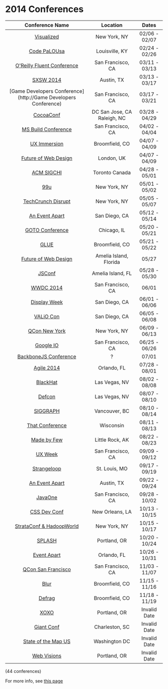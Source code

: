 2014 Conferences
=====================

| Conference Name                                                                                   | Location                    | Dates             | 
| :--:                                                                                              | :--:                        | :--:              | 
| [Visualized](http://visualized.com/2014/)                                                         | New York, NY                | 02/06 - 02/07     | 
| [Code PaLOUsa](http://www.codepalousa.com)                                                        | Louisville, KY              | 02/24 - 02/26     | 
| [O'Reilly Fluent Conference](http://fluentconf.com/)                                              | San Francisco, CA           | 03/11 - 03/13     | 
| [SXSW 2014](http://sxsw.com/)                                                                     | Austin, TX                  | 03/13 - 03/17     | 
| [Game Developers Conference](http://Game Developers Conference)                                   | San Francisco, CA           | 03/17 - 03/21     | 
| [CocoaConf](http://cocoaconf.com/)                                                                | DC San Jose, CA Raleigh, NC | 03/28 - 04/29     | 
| [MS Build Conference](null)                                                                       | San Francisco, CA           | 04/02 - 04/04     | 
| [UX Immersion](http://www.uie.com/events/ux_immersion/2013/)                                      | Broomfield, CO              | 04/07 - 04/09     | 
| [Future of Web Design](https://futureofwebdesign.com/london-2014/)                                | London, UK                  | 04/07 - 04/09     | 
| [ACM SIGCHI](http://chi2014.acm.org/)                                                             | Toronto Canada              | 04/28 - 05/01     | 
| [99u](http://conference.99u.com/)                                                                 | New York, NY                | 05/01 - 05/02     | 
| [TechCrunch Disrupt](http://techcrunch.com/events/disrupt-ny-2014/event-home/)                    | New York, NY                | 05/05 - 05/07     | 
| [An Event Apart](null)                                                                            | San Diego, CA               | 05/12 - 05/14     | 
| [GOTO Conference](http://gotocon.com/chicago-2014)                                                | Chicago, IL                 | 05/20 - 05/21     | 
| [GLUE](http://gluecon.com/)                                                                       | Broomfield, CO              | 05/21 - 05/22     | 
| [Future of Web Design](http://2014.cssconf.com/)                                                  | Amelia Island, Florida      | 05/27             | 
| [JSConf](http://2014.jsconf.us/)                                                                  | Amelia Island, FL           | 05/28 - 05/30     | 
| [WWDC 2014](https://developer.apple.com/wwdc/)                                                    | San Francisco, CA           | 06/01             | 
| [Display Week](http://displayweek.org/)                                                           | San Diego, CA               | 06/01 - 06/06     | 
| [VALiO Con](http://valiocon.com/)                                                                 | San Diego, CA               | 06/05 - 06/08     | 
| [QCon New York](http://qconnewyork.com/)                                                          | New York, NY                | 06/09 - 06/13     | 
| [Google IO](https://plus.google.com/+SundarPichai/posts/hVVvM5MJU3d)                              | San Francisco, CA           | 06/25 - 06/26     | 
| [BackboneJS Conference](http://backboneconf.com/)                                                 | ?                           | 07/01             | 
| [Agile 2014](http://agile2014.agilealliance.org/)                                                 | Orlando, FL                 | 07/28 - 08/01     | 
| [BlackHat](http://www.blackhat.com/us-14/)                                                        | Las Vegas, NV               | 08/02 - 08/08     | 
| [Defcon](https://www.defcon.org/index.html)                                                       | Las Vegas, NV               | 08/07 - 08/10     | 
| [SIGGRAPH](http://s2014.siggraph.org/)                                                            | Vancouver, BC               | 08/10 - 08/14     | 
| [That Conference](http://www.thatconference.com/)                                                 | Wisconsin                   | 08/11 - 08/13     | 
| [Made by Few](http://www.madebyfew.com/)                                                          | Little Rock, AK             | 08/22 - 08/23     | 
| [UX Week](http://uxweek.com/)                                                                     | San Francisco, CA           | 09/09 - 09/12     | 
| [Strangeloop](https://thestrangeloop.com/)                                                        | St. Louis, MO               | 09/17 - 09/19     | 
| [An Event Apart](http://aneventapart.com/event/austin-2014)                                       | Austin, TX                  | 09/22 - 09/24     | 
| [JavaOne](http://www.oracle.com/javaone/index.html)                                               | San Francisco, CA           | 09/28 - 10/02     | 
| [CSS Dev Conf](http://2014.cssdevconf.com/)                                                       | New Orleans, LA             | 10/13 - 10/15     | 
| [StrataConf & HadoopWorld](http://strataconf.com/)                                                | New York, NY                | 10/15 - 10/17     | 
| [SPLASH](http://splashcon.org/)                                                                   | Portland, OR                | 10/20 - 10/24     | 
| [Event Apart](http://aneventapart.com/event/orlando-2014)                                         | Orlando, FL                 | 10/26 - 10/31     | 
| [QCon San Francisco](http://qconsf.com/)                                                          | San Francisco, CA           | 11/03 - 11/07     | 
| [Blur](http://www.blurcon.com/2012/)                                                              | Broomfield, CO              | 11/15 - 11/16     | 
| [Defrag](http://www.defragcon.com/)                                                               | Broomfield, CO              | 11/18 - 11/19     | 
| [XOXO](http://2014.xoxofest.com/)                                                                 | Portland, OR                | Invalid Date      | 
| [Giant Conf](http://giantconf.com/)                                                               | Charleston, SC              | Invalid Date      | 
| [State of the Map US](http://stateofthemap.us/)                                                   | Washington DC               | Invalid Date      | 
| [Web Visions](http://www.webvisionsevent.com/portland/)                                           | Portland, OR                | Invalid Date      | 

(44 conferences)

For more info, see [this page](https://github.com/minhongrails/events)